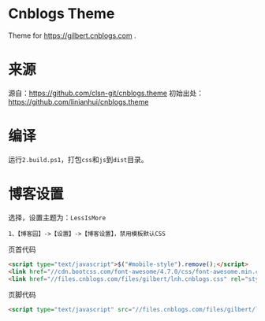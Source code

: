 # Cnblogs Theme
Theme for https://gilbert.cnblogs.com .

# 来源
源自：https://github.com/clsn-git/cnblogs.theme
初始出处：https://github.com/linianhui/cnblogs.theme

# 编译
运行`2.build.ps1`，打包`css`和`js`到`dist`目录。

# 博客设置
选择，设置主题为：`LessIsMore`
```
1、【博客园】->【设置】->【博客设置】，禁用模板默认CSS
```
页首代码
```html
<script type="text/javascript">$("#mobile-style").remove();</script>
<link href="//cdn.bootcss.com/font-awesome/4.7.0/css/font-awesome.min.css" rel="stylesheet"/>
<link href="//files.cnblogs.com/files/gilbert/lnh.cnblogs.css" rel="stylesheet"/>
```
页脚代码
```html
<script type="text/javascript" src="//files.cnblogs.com/files/gilbert/lnh.cnblogs.js"></script>
```
